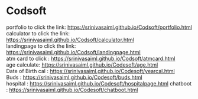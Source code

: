 # Codsoft
portfolio to click the link: https://srinivasaiml.github.io/Codsoft/portfolio.html                         
calculator to click the link: https://srinivasaiml.github.io/Codsoft/calculator.html                                  
landingpage to click the link: https://srinivasaiml.github.io/Codsoft/landingpage.html                        
atm card to click :  https://srinivasaiml.github.io/Codsoft/atmcard.html                                                
age calculate: https://srinivasaiml.github.io/Codesoft/age.html                                                    
Date of Birth cal : https://srinivasaiml.github.io/Codesoft/yearcal.html                                          
Buds :  https://srinivasaiml.github.io/Codesoft/buds.html                                                                                                                
hospital : https://srinivasaiml.github.io/Codesoft/hospitalpage.html
chatboot : https://srinivasaiml.github.io/Codesoft/chatboot.html
                 

